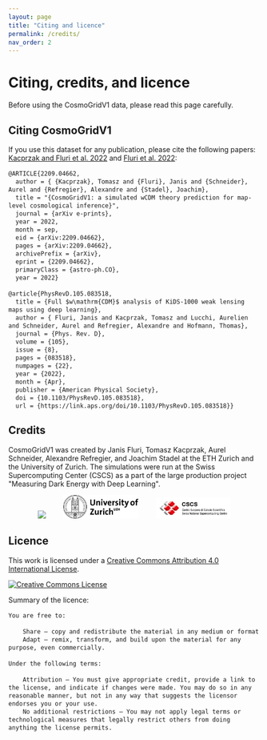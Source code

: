 ```yaml
---
layout: page
title: "Citing and licence"
permalink: /credits/
nav_order: 2
---
```


# Citing, credits, and licence

Before using the CosmoGridV1 data, please read this page carefully.

## Citing CosmoGridV1

If you use this dataset for any publication, please cite the following papers: [Kacprzak and Fluri et al. 2022](https://arxiv.org/abs/???) and [Fluri et al. 2022](https://arxiv.org/abs/2201.07771):


```
@ARTICLE{2209.04662,
  author = { {Kacprzak}, Tomasz and {Fluri}, Janis and {Schneider}, Aurel and {Refregier}, Alexandre and {Stadel}, Joachim},
  title = "{CosmoGridV1: a simulated wCDM theory prediction for map-level cosmological inference}",
  journal = {arXiv e-prints},
  year = 2022,
  month = sep,
  eid = {arXiv:2209.04662},
  pages = {arXiv:2209.04662},
  archivePrefix = {arXiv},
  eprint = {2209.04662},
  primaryClass = {astro-ph.CO},
  year = 2022}

@article{PhysRevD.105.083518,
  title = {Full $w\mathrm{CDM}$ analysis of KiDS-1000 weak lensing maps using deep learning},
  author = { Fluri, Janis and Kacprzak, Tomasz and Lucchi, Aurelien and Schneider, Aurel and Refregier, Alexandre and Hofmann, Thomas},
  journal = {Phys. Rev. D},
  volume = {105},
  issue = {8},
  pages = {083518},
  numpages = {22},
  year = {2022},
  month = {Apr},
  publisher = {American Physical Society},
  doi = {10.1103/PhysRevD.105.083518},
  url = {https://link.aps.org/doi/10.1103/PhysRevD.105.083518}}
```

## Credits

CosmoGridV1 was created by Janis Fluri, Tomasz Kacprzak, Aurel Schneider, Alexandre Refregier, and Joachim Stadel at the ETH Zurich and the University of Zurich.
The simulations were run at the Swiss Supercomputing Center (CSCS) as a part of the large production project "Measuring Dark Energy with Deep Learning".

<p align="center">
       <img src="/figures/ETH_Zürich_Logo_black.svg" width="150" />
       &nbsp; &nbsp; &nbsp; &nbsp;
       <img src="/figures/university-of-zurich-logo.png" width="150" />
       &nbsp; &nbsp; &nbsp; &nbsp;
       <img src="/figures/CSCS_logo.png" width="150" />
</p>


## Licence

This work is licensed under a <a rel="license" href="http://creativecommons.org/licenses/by/4.0/">Creative Commons Attribution 4.0 International License</a>.

<a rel="license" href="http://creativecommons.org/licenses/by/4.0/"><img alt="Creative Commons License" style="border-width:0" src="https://i.creativecommons.org/l/by/4.0/88x31.png" /></a><br />

Summary of the licence:
```
You are free to:

    Share — copy and redistribute the material in any medium or format
    Adapt — remix, transform, and build upon the material for any purpose, even commercially. 
    
Under the following terms:

    Attribution — You must give appropriate credit, provide a link to the license, and indicate if changes were made. You may do so in any reasonable manner, but not in any way that suggests the licensor endorses you or your use.
    No additional restrictions — You may not apply legal terms or technological measures that legally restrict others from doing anything the license permits.

```
